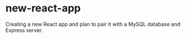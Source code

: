 # new-react-app
Creating a new React app and plan to pair it with a MySQL database and Express server.
